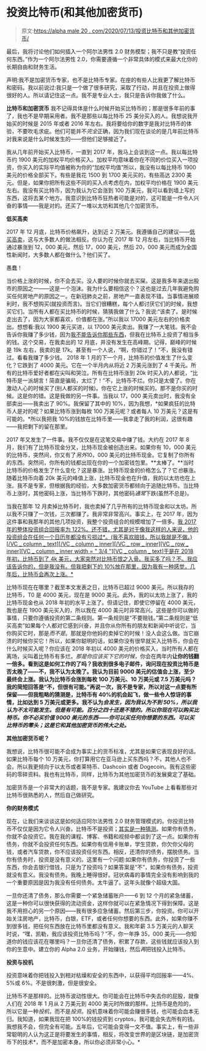 # 投资比特币(和其他加密货币)

> 原文:[https://alpha male 20 . com/2020/07/13/投资比特币和其他加密货币/](https://alphamale20.com/2020/07/13/investing-in-bitcoin-and-other-cryptocurrencies/)

最后，我将讨论他们如何插入一个阿尔法男性 2.0 财务模型；我不只是教“投资任何东西。”作为一个阿尔法男性 2.0，你需要遵循一个非常具体的模式来最大化你的长期自由和财务生活。

声明:我不是加密货币专家，也不是比特币专家。在座的有些人比我更了解比特币和密码。我以前说过:我只是一个做了很多研究，采取了行动，并且在投资上做得很好的人。所以请记住这一点。我不是专业人士，我只是告诉你我做了什么。

**比特币和加密货币**
我不记得具体是什么时候开始买比特币的；那是很多年前的事了，我也不是早期采用者。我不是那些以每比特币 25 美分买入的人。我想说我开始买的时候是 2015 年或者 2016 年左右。我将要给你的数字是我对比特币的体验，不要吹毛求疵。他们可能并不*完全*正确，因为我们现在谈论的是几年前比特币对我来说是什么时候发生的——但他们足够接近了。

我从几年前开始买入比特币，一直到 2017 年，我马上会谈到这一点。我以每比特币约 1900 美元的加权平均价格买入。加权平均意味着你在不同的价位买入一项投资，你买入的实际平均值被称为你的“加权平均值”所以，我没有以每比特币 1900 美元的价格全部买下。有些是我花 1500 到 1700 美元买的，有些高达 2300 美元。但是，如果你把所有这些不同的买入点考虑在内，加权平均价格在 1900 美元左右。我没有买比特币，因为我认为它会涨到 100 万美元，我可以看到墙上写的东西，这将去某个地方。我意识到比特币狂热者可能是对的，这可能是一件令人兴奋的事情——我是对的。还买了一堆以太坊和其他几个加密货币。

**低买高卖**

2017 年 12 月底，比特币价格飙升，达到近 2 万美元。我遵循自己的建议——[低买高卖](https://calebjonesblog.com/buying-low/)，这与大多数人的做法相反。你认为在 2017 年 12 月左右，当比特币开始通过暴涨到 12，000 美元，然后 17，000 美元，然后 20，000 美元而成为全国性新闻时，大多数人都在做什么？他们买了。

愚蠢！

当价格上涨的时候，你不会去买。没人要的时候你就去买屎。这是我多年来退出股市的原因之一——这是一个泡沫。我为什么要相信这个？这也是过去几年我避免购买任何房地产的原因之一。在新冠肺炎之前，房地产一直表现不错。当事情进展顺利时，我不想购买(就投资而言)。当它们很糟糕，每个人都讨厌它们的时候，我想买它们。当所有人都在买比特币的时候，猜猜我做了什么？我说:“该卖了。是时候走出去了，因为大家都喜欢，价值都在涨。”所以我以 17000 美元左右的价格卖出。想想看:我以 1900 美元买进，以 17000 美元卖出。我赚了一大笔钱。我不会告诉你我赚了多少钱，因为[我不能告诉你那些东西](https://blackdragonblog.com/2018/11/12/why-i-dont-talk-about-personal-financial-or-dating-numbers/)，但我在比特币上投资了相当多的钱。这个交易，在我卖出的 12 月底，并没有发生在高峰期。记得，巅峰的时候是 19k 左右，我卖的是 17k。甚至有一个人说，“啊，你错过了！”不，我没有错过。看看我赚了多少钱。 2018 年 1 月的下一个月，比特币的价值发生了什么变化？它跌到了 4000 美元。它在一个半月内从将近 2 万美元涨到了 4 千美元。所有的比特币爱好者都在尖叫和哭泣。所有在比特币涨到 20k 时买入的人都说，“比特币是一派胡言！简直是骗局，太烂了！”不，比特币不烂。你只是太傻了。你在激动人心的时候买了(别人都买的时候)。你在它上涨的时候买的。那不是你买的时候。这是你的错。这是我做的另一件事。当我以 17，000 美元卖出时，我没有全部卖出——我卖出了 90%。我保留了其中的 10%，因为我想，*如果疯狂的比特币人是对的呢？如果比特币涨到每枚 100 万美元呢？或者每人 10 万美元？这是有可能的。*所以我把我 10%的钱放在比特币里——我拿走了我的利润，这很有趣——我把剩下的留在那里。

2017 年又发生了一件事。我不仅仅是在这笔交易中赚了钱。大约在 2017 年 8 月，我们有了比特币现金分叉，比特币现金被创造出来。如果你有 10，000 美元的比特币，突然间，你又有了*另外*10，000 美元的比特币现金。它复制了你所有的东西。突然间，你所有的钱都出现在你的一个加密钱包里。**太棒了。**当时比特币的价格发生了什么变化？这是暴涨。比特币现金的价格怎么了？它*也*暴涨。随着比特币向着 20k 美元的峰值上涨，比特币现金也在升值，我的以太坊也在上涨。我不是专家，但根据我的经验，大多数加密货币都倾向于追随比特币。当比特币上涨时，其他密码上涨，当比特币下跌时，其他密码*通常*下跌(虽然不总是)。

当我在那年 12 月卖掉比特币时，我也卖掉了几乎所有的比特币现金和以太坊。所以我不只赚了一次钱，三次都赚了。我非常非常高兴。事实上，在 2017 年，因为这件事和我那年的其他几项投资，我整个投资组合的规模增加了一倍多。[我 2017 年的整体投资组合回报率为 122%。还不错，尤其是对于像我这样的人来说，他的投资组合在任何一个日历年都没有亏损过*。(我不喜欢赔钱，所以我就是不做。)[/VC _ column _ text][/VC _ column _ inner][/VC _ row _ inner][VC _ row _ inner][VC _ column _ inner width = " 3/4 "][VC _ column _ text]于是在 2018 年初，比特币到了 4k 美元，大家突然对比特币恨之入骨。我买多了吗？不。我应该告诉你的，但是我没有。但我把剩下的 10%放在那里，因为我有一种感觉，几年后，比特币会再次上涨。*](https://calebjonesblog.com/investment-portfolio-review-2017/)

比特币现在在哪里？截至本文发表之日，比特币已超过 9000 美元。所以我存的比特币，T0 是 4000 美元，现在是 9000 美元。此外，我的以太坊上涨了，我的比特币现金也从 2018 年初的水平上涨了。但请记住，即使它停留在 4000 美元，我也是在 1900 美元买入的，所以我在 4000 美元时非常高兴。这些是你可以做的事情，只要你遵循投资的第二条规则。第一条规则是“不要赔钱。”第二条规则是“低买高卖”如果每个人都对它感到兴奋，并且你从你所有的朋友和新闻中听说它，当你购买它时，那是*而不是*。那就是你他妈的卖掉它的时候！没人会这么做。当它崩溃的时候你买它！所以，如果你聪明的话，如果你没有很早就买入比特币，你会在什么时候买入呢？你应该在 2018 年初以 4000 美元的价格买入，当时所有人都在离场，尖叫着比特币有多烂。*那是你应该买下它的时候*，你会在两年内**让你的钱翻一倍多。看到这是如何工作的了吗？我收到很多电子邮件，询问现在投资比特币是否太晚了——不，我不认为太晚了。我认为目前 9000 美元的估值会上涨，至少最终会上涨。我认为比特币会涨到每枚 100 万美元、10 万美元或 7.5 万美元吗？我的简短回答是“不，但很有可能。”再说一次，我不是专家，所以对这一点要有所保留——但我粗略的猜测是，比特币有 40%的机会起飞，做一些令人惊讶的事情，比如达到 5 万美元或更多。我不认为*会发生，因为我认为不到 50%，所以我认为不太可能发生。但是有可能。百分之四十还是不错的。所以你现在可以购买比特币。你不必买价值 9000 美元的东西——你可以买任何你想要的东西。可以买比特币的零头；这是它和其他加密货币的伟大之处。***

**其他加密货币呢？**

我想说，比特币很可能不会成为事实上的货币标准，尤其是如果它表现良好的话。如果比特币每个 10 万美元，你打算用它在亚马逊上买东西吗？不，其他人也不会。所以我更倾向于以太币或者莱特币、Dashcoin 或者 Dogecoin。我有这些密码的零碎资料。我也有比特币，同样，比特币为其他加密货币的发展奠定了基础。

加密货币是一个非常大的话题，我不是专家。我建议你去 YouTube 上看看那些对比特币很熟悉的人，然后自己做研究。

**你的财务模式**

现在，让我们来谈谈这是如何适应阿尔法男性 2.0 财务管理模式的。你投资比特币不仅仅是因为它令人兴奋。比特币不是投资；[其实是一种猜测](https://calebjonesblog.com/speculating-vs-investing/)。如果你有债务，你就不会投资它。我在我的课程、博客、书籍和视频中都谈到了这一点。如果你有债务，你就不会投资任何东西。如果你有信用卡账单，学生贷款，你欠你父母的钱，或者汽车贷款，你不应该投资任何东西。相反，还清你的债务，摆脱债务。当你有债务时，投资是没有意义的。这里有一个问题:如果你有债务，你投资了一些东西，你会去银行借钱，只是为了投资吗？如果答案是“不”，如果你有债务，投资就没有意义。我没有债务。我晚上睡得很好。冠状病毒的事情完全没有影响到我的一个重要原因是因为我没有任何债务。太牛逼了。这年头就像个超级大国。

一旦你还清了债务，那么你需要一个紧急储蓄账户——6 到 12 个月的紧急储蓄，这是一种你可以很快获得的流动资金，这样你就可以在紧急情况下得到保障。这是我不用担心的另一个原因——我有很多应急储蓄。然后第三步，你投资。你可以开始关注房地产，比特币，白银，ETF，或者任何你想要的东西。此外，如果你赚不到很多钱，把任何东西放在比特币里都没有意义。我和年薪 3.5 万美元的人聊天时说，“嘿，凯勒，我应该投资比特币吗？”不，你一年挣 35，000 美元——你知道你的钱应该花在哪里吗？一旦你还清了债务，积累了存款，这些钱就应该投入到你的生意中。建立你的 Alpha 2.0 业务，开始赚钱，然后*再*把钱投入比特币。

**投资与投机**

投资意味着你把钱投入到相对枯燥和安全的东西中，以获得平均回报率——4%、5%或 6%。不是很刺激，但是很安全。

比特币不是那样的。比特币波动性很大。你可能会在比特币中失去你的屁股，就像人们在 2018 年 1 月从 2 万美元到 4000 美元时所做的那样。比特币是危险的，所以它是一种*投机*，而不是*投资*。投机意味着你可能会赚很多钱，也可能会血本无归。我知道，如果我现在把 100%的钱投资到 cryptos，我可能会失去所有的钱。我想我不会，但完全有可能。五年后，它可能会变得一文不值。事实上，有一些非常聪明的人认为这正是将要发生的事情，相反，将改变世界的是区块链，是加密货币下的技术*，而不是加密本身。所以你必须非常小心。*